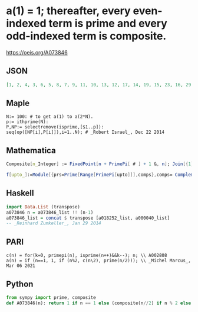 # a\(1\) \= 1; thereafter, every even\-indexed term is prime and every odd\-indexed term is composite\.
https://oeis.org/A073846
## JSON
```JSON
[1, 2, 4, 3, 6, 5, 8, 7, 9, 11, 10, 13, 12, 17, 14, 19, 15, 23, 16, 29, 18, 31, 20, 37, 21, 41, 22, 43, 24, 47, 25, 53, 26, 59, 27, 61, 28, 67, 30, 71, 32, 73, 33, 79, 34, 83, 35, 89, 36, 97, 38, 101, 39, 103, 40, 107, 42, 109, 44, 113, 45, 127, 46, 131, 48, 137, 49, 139, 50]
```
## Maple
```Maple
N:= 100: # to get a(1) to a(2*N).
p:= ithprime(N):
P,NP:= selectremove(isprime,[$1..p]):
seq(op([NP[i],P[i]]),i=1..N); # _Robert Israel_, Dec 22 2014
```
## Mathematica
```Mathematica
Composite[n_Integer] := FixedPoint[n + PrimePi[ # ] + 1 &, n]; Join[{1}, Flatten[ Transpose[{Table[Prime[n], {n, 1, 35}], Table[Composite[n], {n, 1, 35}]}]]]
```
```Mathematica
f[upto_]:=Module[{prs=Prime[Range[PrimePi[upto]]],comps},comps= Complement[ Range[upto],prs];Riffle[Take[comps,Length[prs]],prs]]; f[150] (* _Harvey P. Dale_, Dec 03 2011 *)
```
## Haskell
```Haskell
import Data.List (transpose)
a073846 n = a073846_list !! (n-1)
a073846_list = concat $ transpose [a018252_list, a000040_list]
-- _Reinhard Zumkeller_, Jan 29 2014
```
## PARI
```PARI
c(n) = for(k=0, primepi(n), isprime(n++)&&k--); n; \\ A002808
a(n) = if (n==1, 1, if (n%2, c(n\2), prime(n/2))); \\ _Michel Marcus_, Mar 06 2021
```
## Python
```Python
from sympy import prime, composite
def A073846(n): return 1 if n == 1 else (composite(n//2) if n % 2 else prime(n//2)) # _Chai Wah Wu_, Mar 09 2021
```
